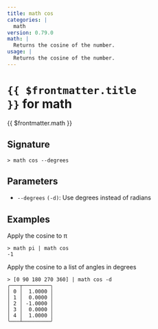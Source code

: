 ```yaml
---
title: math cos
categories: |
  math
version: 0.79.0
math: |
  Returns the cosine of the number.
usage: |
  Returns the cosine of the number.
---
```


# <code>{{ $frontmatter.title }}</code> for math

<div class='command-title'>{{ $frontmatter.math }}</div>

## Signature

```> math cos --degrees```

## Parameters

 -  `--degrees` `(-d)`: Use degrees instead of radians

## Examples

Apply the cosine to π
```shell
> math pi | math cos
-1
```

Apply the cosine to a list of angles in degrees
```shell
> [0 90 180 270 360] | math cos -d
╭───┬─────────╮
│ 0 │  1.0000 │
│ 1 │  0.0000 │
│ 2 │ -1.0000 │
│ 3 │  0.0000 │
│ 4 │  1.0000 │
╰───┴─────────╯

```
